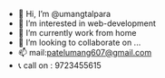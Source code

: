 - 👋 Hi, I’m @umangtalpara
- 👀 I’m interested in web-development
- 🌱 I’m currently work from home 
- 💞️ I’m looking to collaborate on ...
- 📫 mail:patelumang607@gmail.com
- 📞 call on : 9723455615

<!---
umangtalpara/umangtalpara is a ✨ special ✨ repository because its `README.md` (this file) appears on your GitHub profile.
You can click the Preview link to take a look at your changes.
--->
